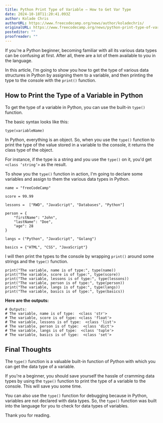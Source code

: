 ```yaml
---
title: Python Print Type of Variable – How to Get Var Type
date: 2024-10-18T11:20:41.093Z
author: Kolade Chris
authorURL: https://www.freecodecamp.org/news/author/koladechris/
originalURL: https://www.freecodecamp.org/news/python-print-type-of-variable-how-to-get-var-type/
posteditor: ""
proofreader: ""
---
```


If you're a Python beginner, becoming familiar with all its various data types can be confusing at first. After all, there are a lot of them available to you in the language.

<!-- more -->

In this article, I'm going to show you how to get the type of various data structures in Python by assigning them to a variable, and then printing the type to the console with the `print()` function.

## How to Print the Type of a Variable in Python

To get the type of a variable in Python, you can use the built-in `type()` function.

The basic syntax looks like this:

```
type(variableName)
```

In Python, everything is an object. So, when you use the `type()` function to print the type of the value stored in a variable to the console, it returns the class type of the object.

For instance, if the type is a string and you use the `type()` on it, you'd get `<class ‘string‘>` as the result.

To show you the `type()` function in action, I'm going to declare some variables and assign to them the various data types in Python.

```
name = "freeCodeCamp"

score = 99.99

lessons =  ["RWD", "JavaScript", "Databases", "Python"]

person = {
    "firstName": "John",
    "lastName": "Doe",
    "age": 28
}

langs = ("Python", "JavaScript", "Golang")

basics = {"HTML", "CSS", "JavaScript"}
```

I will then print the types to the console by wrapping `print()` around some strings and the `type()` function.

```
print("The variable, name is of type:", type(name))
print("The variable, score is of type:", type(score))
print("The variable, lessons is of type:", type(lessons))
print("The variable, person is of type:", type(person))
print("The variable, langs is of type:", type(langs))
print("The variable, basics is of type:", type(basics))
```

**Here are the outputs:**

```
# Outputs:
# The variable, name is of type:  <class 'str'>
# The variable, score is of type: <class 'float'> 
# The variable, lessons is of type:  <class 'list'>
# The variable, person is of type:  <class 'dict'>
# The variable, langs is of type:  <class 'tuple'>
# The variable, basics is of type:  <class 'set'>
```

## Final Thoughts

The `type()` function is a valuable built-in function of Python with which you can get the data type of a variable.

If you're a beginner, you should save yourself the hassle of cramming data types by using the `type()` function to print the type of a variable to the console. This will save you some time.

You can also use the `type()` function for debugging because in Python, variables are not declared with data types. So, the `type()` function was built into the language for you to check for data types of variables.

Thank you for reading.